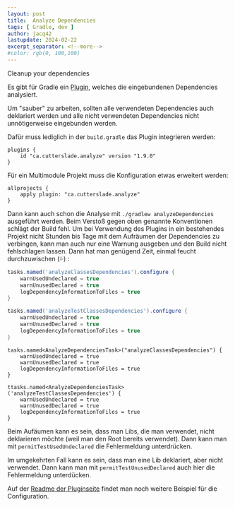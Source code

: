 ```yaml
---
layout: post
title:  Analyze Dependencies
tags: [ Gradle, dev ]
author: jacq42
lastupdate: 2024-02-22
excerpt_separator: <!--more-->
#color: rgb(0, 100,100)
---
```


Cleanup your dependencies

<!--more-->

Es gibt für Gradle ein [Plugin](https://github.com/gradle-dependency-analyze/gradle-dependency-analyze), welches die eingebundenen Dependencies analysiert.

Um "sauber" zu arbeiten, sollten alle verwendeten Dependencies auch deklariert werden und alle nicht verwendeten Dependencies nicht unnötigerweise eingebunden werden.

Dafür muss lediglich in der `build.gradle` das Plugin integrieren werden:
```
plugins {
    id "ca.cutterslade.analyze" version "1.9.0"
}
```

Für ein Multimodule Projekt muss die Konfiguration etwas erweitert werden:
```
allprojects {
    apply plugin: "ca.cutterslade.analyze"
}
```

Dann kann auch schon die Analyse mit `./gradlew analyzeDependencies` ausgeführt werden. Beim Verstoß gegen oben genannte Konventionen schlägt der Build fehl.
Um bei Verwendung des Plugins in ein bestehendes Projekt nicht Stunden bis Tage mit dem Aufräumen der Dependencies zu verbingen, kann man auch nur eine Warnung ausgeben und den Build nicht fehlschlagen lassen. Dann hat man genügend Zeit, einmal feucht durchzuwischen (:sweat_drops:) :
```groovy
tasks.named('analyzeClassesDependencies').configure {
    warnUsedUndeclared = true
    warnUnusedDeclared = true
    logDependencyInformationToFiles = true
}

tasks.named('analyzeTestClassesDependencies').configure {
    warnUsedUndeclared = true
    warnUnusedDeclared = true
    logDependencyInformationToFiles = true
}
```
```kotlin.dsl
tasks.named<AnalyzeDependenciesTask>("analyzeClassesDependencies") {
    warnUsedUndeclared = true
    warnUnusedDeclared = true
    logDependencyInformationToFiles = true
}

ttasks.named<AnalyzeDependenciesTask>('analyzeTestClassesDependencies') {
    warnUsedUndeclared = true
    warnUnusedDeclared = true
    logDependencyInformationToFiles = true
}
```

Beim Aufäumen kann es sein, dass man Libs, die man verwendet, nicht deklarieren möchte (weil man den Root bereits verwendet).
Dann kann man mit `permitTestUsedUndeclared` die Fehlermeldung unterdrücken.

Im umgekehrten Fall kann es sein, dass man eine Lib deklariert, aber nicht verwendet.
Dann kann man mit `permitTestUnusedDeclared` auch hier die Fehlermeldung unterdücken. 

Auf der [Readme der Pluginseite]((https://github.com/gradle-dependency-analyze/gradle-dependency-analyze)) findet man noch weitere Beispiel für die Configuration.